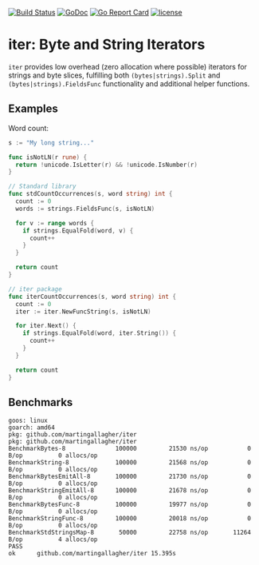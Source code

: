 [![Build Status](https://travis-ci.org/martingallagher/iter.svg)](https://travis-ci.org/martingallagher/iter) [![GoDoc](https://godoc.org/github.com/martingallagher/iter?status.svg)](https://godoc.org/github.com/martingallagher/iter) [![Go Report Card](https://goreportcard.com/badge/github.com/martingallagher/iter)](https://goreportcard.com/report/github.com/martingallagher/iter) [![license](https://img.shields.io/github/license/martingallagher/iter.svg)](https://github.com/martingallagher/iter/blob/master/LICENSE)

# iter: Byte and String Iterators

`iter` provides low overhead (zero allocation where possible) iterators for strings and byte slices, fulfilling both `(bytes|strings).Split` and `(bytes|strings).FieldsFunc` functionality and additional helper functions.

## Examples

Word count:

```go
s := "My long string..."

func isNotLN(r rune) {
  return !unicode.IsLetter(r) && !unicode.IsNumber(r)
}

// Standard library
func stdCountOccurrences(s, word string) int {
  count := 0
  words := strings.FieldsFunc(s, isNotLN)

  for v := range words {
    if strings.EqualFold(word, v) {
      count++
    }
  }

  return count
}

// iter package
func iterCountOccurrences(s, word string) int {
  count := 0
  iter := iter.NewFuncString(s, isNotLN)

  for iter.Next() {
    if strings.EqualFold(word, iter.String()) {
      count++
    }
  }

  return count
}
```

## Benchmarks

    goos: linux
    goarch: amd64
    pkg: github.com/martingallagher/iter
    pkg: github.com/martingallagher/iter
    BenchmarkBytes-8           	  100000	     21530 ns/op	       0 B/op	       0 allocs/op
    BenchmarkString-8          	  100000	     21568 ns/op	       0 B/op	       0 allocs/op
    BenchmarkBytesEmitAll-8    	  100000	     21730 ns/op	       0 B/op	       0 allocs/op
    BenchmarkStringEmitAll-8   	  100000	     21678 ns/op	       0 B/op	       0 allocs/op
    BenchmarkBytesFunc-8       	  100000	     19977 ns/op	       0 B/op	       0 allocs/op
    BenchmarkStringFunc-8      	  100000	     20018 ns/op	       0 B/op	       0 allocs/op
    BenchmarkStdStringsMap-8   	   50000	     22758 ns/op	   11264 B/op	       4 allocs/op
    PASS
    ok  	github.com/martingallagher/iter	15.395s
